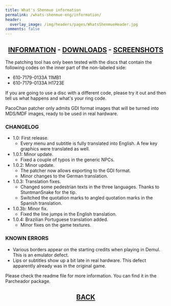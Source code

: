```yaml
---
title: What's Shenmue information
permalink: /whats-shenmue-eng/information/
header:
  overlay_image: /img/headers/pages/WhatsShenmueHeader.jpg
comments: false
---
```

<h2 style="text-align: center;"><strong><a href="/whats-shenmue-eng/information/">INFORMATION</a> - <a href="/whats-shenmue-eng/download/">DOWNLOADS</a> - <a href="/whats-shenmue-eng/screenshots/">SCREENSHOTS</a></strong></h2>

The patching tool has only been tested with the discs that contain the following codes 
on the inner part of the non-labeled side:  
- 610-7179-0133A 11MB1  
- 610-7179-0133A H1723E

If you are going to use a disc with a different code, please try it out and then tell 
us what happens and what's your ring code.

PacoChan patcher only admits GDI format images that will be turned into MDS/MDF images, 
ready to be used in real hardware.

### CHANGELOG

- 1.0: First release.
  - Every menu and subtitle is fully translated into English. A few key graphics were translated as well.
- 1.0.1: Minor update.
  - Fixed a couple of typos in the generic NPCs.
- 1.0.2: Minor update.
  - The patcher now allows exporting to the GDI format.
  - Minor changes to the German translation.
- 1.0.3: Translation fixes.
  - Changed some pedestrian texts in the three languages. Thanks to StuntmanSnake for the tip.
  - Switched the quotation marks to angled quotation marks in the Spanish translation.
- 1.0.3b: Minor fix.
  - Fixed the line jumps in the English translation.
- 1.0.4: Brazilian Portuguese translation added.
  - Minor fixes on the game textures.

### KNOWN ERRORS
 - Various borders appear on the starting credits when playing in Demul. 
 This is an emulator defect.  
 - Lips or subtitles show up a bit late in real hardware. This defect apparently 
already was in the original game.

Please check the readme file for more information. You can find it in the 
Parcheador package.

<h2 style="text-align: center;"><strong><a href="/whats-shenmue-eng/">BACK</a></strong></h2>


